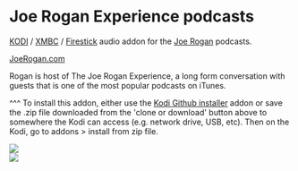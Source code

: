 Joe Rogan Experience podcasts<br>
=============================

<a href="https://kodi.tv/">KODI</a> / <a href="https://kodi.tv/">XMBC</a> / <a href="https://www.firesticktricks.com/install-kodi-on-fire-stick.html">Firestick</a> audio addon for the <a href="http://www.joerogan.com/">Joe Rogan</a> podcasts.<br>

<a href="http://www.JoeRogan.com/">JoeRogan.com</a><br>

Rogan is host of The Joe Rogan Experience, a long form conversation with guests that is one of the most popular podcasts on iTunes.<br>

^^^ To install this addon, either use the <a href="https://www.tvaddons.co/github-browser-kodi/">Kodi Github installer</a> addon or save the .zip file downloaded from the 'clone or download' button above to somewhere the Kodi can access (e.g. network drive, USB, etc). Then on the Kodi, go to addons > install from zip file.<br>

<a href="https://www.joerogan.com/"><img src="https://cdn1.player.fm/images/1807559/series/TlWiY0wP3j6LwHAH/512.jpg"><br><a href="http://www.kodi.tv"><img src="https://kodi.tv/sites/default/files/page/field_image/about--devices.jpg">
